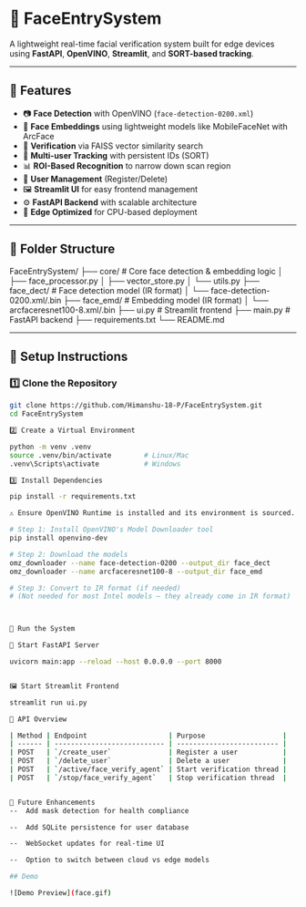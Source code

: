 # 🧠 FaceEntrySystem

A lightweight real-time facial verification system built for edge devices using **FastAPI**, **OpenVINO**, **Streamlit**, and **SORT-based tracking**.

---

## 🚀 Features

- 📷 **Face Detection** with OpenVINO (`face-detection-0200.xml`)
- 🧠 **Face Embeddings** using lightweight models like MobileFaceNet with ArcFace
- 🧬 **Verification** via FAISS vector similarity search
- 🧍 **Multi-user Tracking** with persistent IDs (SORT)
- 📊 **ROI-Based Recognition** to narrow down scan region
- 🧾 **User Management** (Register/Delete)
- 🖼️ **Streamlit UI** for easy frontend management
- ⚙️ **FastAPI Backend** with scalable architecture
- 🧊 **Edge Optimized** for CPU-based deployment

---

## 📂 Folder Structure

FaceEntrySystem/
├── core/                     # Core face detection & embedding logic
│   ├── face_processor.py
│   ├── vector_store.py
│   └── utils.py
├── face_dect/                # Face detection model (IR format)
│   └── face-detection-0200.xml/.bin
├── face_emd/                 # Embedding model (IR format)
│   └── arcfaceresnet100-8.xml/.bin
├── ui.py                     # Streamlit frontend
├── main.py                   # FastAPI backend
├── requirements.txt
└── README.md



---

## 🔧 Setup Instructions

### 1️⃣ Clone the Repository

```bash
git clone https://github.com/Himanshu-18-P/FaceEntrySystem.git
cd FaceEntrySystem

2️⃣ Create a Virtual Environment

python -m venv .venv
source .venv/bin/activate        # Linux/Mac
.venv\Scripts\activate           # Windows

3️⃣ Install Dependencies

pip install -r requirements.txt

⚠️ Ensure OpenVINO Runtime is installed and its environment is sourced.

# Step 1: Install OpenVINO's Model Downloader tool
pip install openvino-dev

# Step 2: Download the models
omz_downloader --name face-detection-0200 --output_dir face_dect
omz_downloader --name arcfaceresnet100-8 --output_dir face_emd

# Step 3: Convert to IR format (if needed)
# (Not needed for most Intel models — they already come in IR format)



🚦 Run the System

🧠 Start FastAPI Server

uvicorn main:app --reload --host 0.0.0.0 --port 8000


🖼️ Start Streamlit Frontend

streamlit run ui.py

🧪 API Overview

| Method | Endpoint                    | Purpose                   |
| ------ | --------------------------- | ------------------------- |
| POST   | `/create_user`              | Register a user           |
| POST   | `/delete_user`              | Delete a user             |
| POST   | `/active/face_verify_agent` | Start verification thread |
| POST   | `/stop/face_verify_agent`   | Stop verification thread  |


📌 Future Enhancements
--  Add mask detection for health compliance

--  Add SQLite persistence for user database

--  WebSocket updates for real-time UI

--  Option to switch between cloud vs edge models

## Demo

![Demo Preview](face.gif)

